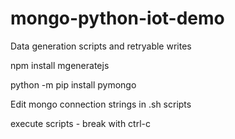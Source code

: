 # mongo-python-iot-demo
Data generation scripts and retryable writes

npm install mgeneratejs

python -m pip install pymongo

Edit mongo connection strings in .sh scripts

execute scripts - break with ctrl-c
